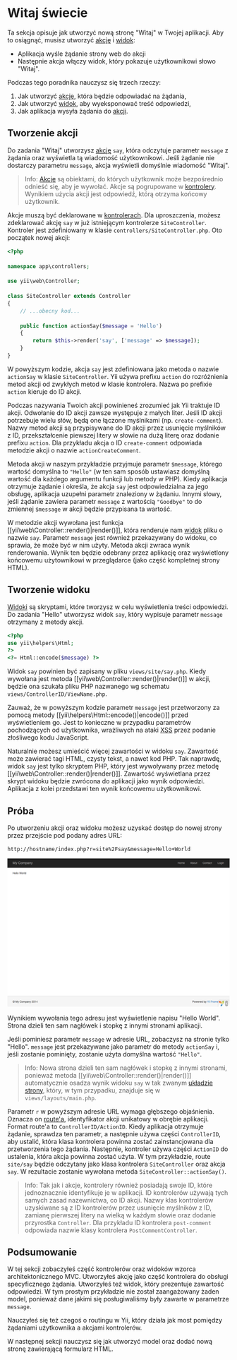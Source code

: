 Witaj świecie
============

Ta sekcja opisuje jak utworzyć nową stronę "Witaj" w Twojej aplikacji.
Aby to osiągnąć, musisz utworzyć [akcję](structure-controllers.md#creating-actions) i [widok](structure-views.md):

* Aplikacja wyśle żądanie strony web do akcji
* Następnie akcja włączy widok, który pokazuje użytkownikowi słowo "Witaj".

Podczas tego poradnika nauczysz się trzech rzeczy:

1. Jak utworzyć [akcję](structure-controllers.md#creating-actions), która będzie odpowiadać na żądania,
2. Jak utworzyć [widok](structure-views.md), aby wyeksponować treść odpowiedzi,
3. Jak aplikacja wysyła żądania do [akcji](structure-controllers.md#creating-actions).

Tworzenie akcji <span id="creating-action"></span>
------------------

Do zadania "Witaj" utworzysz [akcję](structure-controllers.md#creating-actions) `say`, która odczytuje parametr `message` z żądania oraz wyświetla tą wiadomość użytkownikowi.
Jeśli żądanie nie dostarczy parametru `message`, akcja wyświetli domyślnie wiadomość "Witaj".

> Info: [Akcje](structure-controllers.md#creating-actions) są obiektami, do których użytkownik może bezpośrednio odnieść się, aby je wywołać.
> Akcje są pogrupowane w [kontrolery](structure-controllers.md). Wynikiem użycia akcji jest odpowiedź, którą otrzyma końcowy użytkownik.

Akcje muszą być deklarowane w [kontrolerach](structure-controllers.md). Dla uproszczenia, możesz zdeklarować akcję `say` w już istniejącym kontrolerze `SiteController`. 
Kontroler jest zdefiniowany w klasie `controllers/SiteController.php`. Oto początek nowej akcji:

```php
<?php

namespace app\controllers;

use yii\web\Controller;

class SiteController extends Controller
{
    // ...obecny kod...

    public function actionSay($message = 'Hello')
    {
        return $this->render('say', ['message' => $message]);
    }
}
```

W powyższym kodzie, akcja `say` jest zdefiniowana jako metoda o nazwie `actionSay` w klasie `SiteController`.
Yii używa prefixu `action` do rozróżnienia metod akcji od zwykłych metod w klasie kontrolera. Nazwa po prefixie `action` kieruje do ID akcji.

Podczas nazywania Twoich akcji powinieneś zrozumieć jak Yii traktuje ID akcji. Odwołanie do ID akcji zawsze występuje z małych liter. 
Jeśli ID akcji potrzebuje wielu słów, będą one łączone myślnikami (np. `create-comment`). Nazwy metod akcji są przypisywane do ID akcji przez usunięcie myślników z ID, przekształcenie 
piewszej litery w słowie na dużą literę oraz dodanie prefixu `action`. Dla przykładu akcja o ID `create-comment` odpowiada metodzie akcji o nazwie `actionCreateComment`.

Metoda akcji w naszym przykładzie przyjmuje parametr `$message`, którego wartość domyślna to `"Hello"` (w ten sam sposób ustawiasz domyślną wartość dla każdego argumentu funkcji lub 
metody w PHP).
Kiedy aplikacja otrzymuje żądanie i określa, że akcja `say` jest odpowiedzialna za jego obsługę, aplikacja uzupełni parametr znaleziony w żądaniu. 
Innymi słowy, jeśli żądanie zawiera parametr `message` z wartością `"Goodbye"` to do zmiennej `$message` w akcji będzie przypisana ta wartość.

W metodzie akcji wywołana jest funkcja [[yii\web\Controller::render()|render()]], która renderuje nam [widok](structure-views.md) pliku o nazwie `say`.
Parametr `message` jest również przekazywany do widoku, co sprawia, że może być w nim użyty. Metoda akcji zwraca wynik renderowania. Wynik ten będzie odebrany przez aplikację oraz 
wyświetlony końcowemu użytownikowi w przeglądarce (jako część kompletnej strony HTML).

Tworzenie widoku <span id="creating-view"></span>
---------------

[Widoki](structure-views.md) są skryptami, które tworzysz w celu wyświetlenia treści odpowiedzi.
Do zadania "Hello" utworzysz widok `say`, który wypisuje parametr `message` otrzymany z metody akcji.

```php
<?php
use yii\helpers\Html;
?>
<?= Html::encode($message) ?>
```

Widok `say` powinien być zapisany w pliku `views/site/say.php`. Kiedy wywołana jest metoda [[yii\web\Controller::render()|render()]] w akcji, będzie ona szukała pliku PHP nazwanego 
wg schematu `views/ControllerID/ViewName.php`.

Zauważ, że w powyższym kodzie parametr `message` jest przetworzony za pomocą metody [[yii\helpers\Html::encode()|encode()]] przed wyświetleniem go. Jest to konieczne w przypadku 
parametrów pochodzących od użytkownika, wrażliwych na ataki [XSS](http://en.wikipedia.org/wiki/Cross-site_scripting) przez podanie złośliwego kodu JavaScript.

Naturalnie możesz umieścić więcej zawartości w widoku `say`. Zawartość może zawierać tagi HTML, czysty tekst, a nawet kod PHP.
Tak naprawdę, widok `say` jest tylko skryptem PHP, który jest wywoływany przez metodę [[yii\web\Controller::render()|render()]].
Zawartość wyświetlana przez skrypt widoku będzie zwrócona do aplikacji jako wynik odpowiedzi. Aplikacja z kolei przedstawi ten wynik końcowemu użytkownikowi.

Próba <span id="trying-it-out"></span>
-------------

Po utworzeniu akcji oraz widoku możesz uzyskać dostęp do nowej strony przez przejście pod podany adres URL:

```
http://hostname/index.php?r=site%2Fsay&message=Hello+World
```

![Witaj świecie](../guide/images/start-hello-world.png)

Wynikiem wywołania tego adresu jest wyświetlenie napisu "Hello World". Strona dzieli ten sam nagłówek i stopkę z innymi stronami aplikacji. 

Jeśli pominiesz parametr `message` w adresie URL, zobaczysz na stronie tylko "Hello". `message` jest przekazywane jako parametr do metody `actionSay` i, jeśli zostanie pominięty, 
zostanie użyta domyślna wartość `"Hello"`.

> Info: Nowa strona dzieli ten sam nagłówek i stopkę z innymi stronami, ponieważ metoda [[yii\web\Controller::render()|render()]] automatycznie osadza wynik widoku `say` w tak zwanym 
[układzie strony](structure-views.md#layouts), który, w tym przypadku, znajduje się w `views/layouts/main.php`.

Parametr `r` w powyższym adresie URL wymaga głębszego objaśnienia. Oznacza on [route'a](runtime-routing.md), identyfikator akcji unikatowy w obrębie aplikacji.
Format route'a to `ControllerID/ActionID`. Kiedy aplikacja otrzymuje żądanie, sprawdza ten parametr, a następnie używa części `ControllerID`, aby ustalić, która klasa kontrolera 
powinna zostać zainstancjowana dla przetworzenia tego żądania.
Następnie, kontroler używa części `ActionID` do ustalenia, która akcja powinna zostać użyta. W tym przykładzie, route `site/say` będzie odczytany jako klasa kontrolera `SiteController` 
oraz akcja `say`.
W rezultacie zostanie wywołana metoda `SiteController::actionSay()`.

> Info: Tak jak i akcje, kontrolery również posiadają swoje ID, które jednoznacznie identyfikuje je w aplikacji.
> ID kontrolerów używają tych samych zasad nazewnictwa, co ID akcji. Nazwy klas kontrolerów uzyskiwane są z ID kontrolerów przez usunięcie myślników z ID, zamianę pierwszej litery na 
wielką w każdym słowie oraz dodanie przyrostka `Controller`.
Dla przykładu ID kontrolera `post-comment` odpowiada nazwie klasy kontrolera `PostCommentController`.

Podsumowanie <span id="summary"></span>
-------

W tej sekcji zobaczyłeś część kontrolerów oraz widoków wzorca architektonicznego MVC.
Utworzyłeś akcję jako część kontrolera do obsługi specyficznego żądania. Utworzyłeś też widok, który prezentuje zawartość odpowiedzi.
W tym prostym przykładzie nie został zaangażowany żaden model, ponieważ dane jakimi się posługiwaliśmy były zawarte w parametrze `message`.

Nauczyłeś się też czegoś o routingu w Yii, który działa jak most pomiędzy żądaniami użytkownika a akcjami kontrolerów. 

W następnej sekcji nauczysz się jak utworzyć model oraz dodać nową stronę zawierającą formularz HTML.